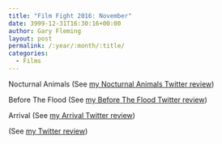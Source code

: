 ```yaml
---
title: "Film Fight 2016: November"
date: 3999-12-31T16:30:16+00:00
author: Gary Fleming
layout: post
permalink: /:year/:month/:title/
categories:
  - Films
---
```


Nocturnal Animals (See [my Nocturnal Animals Twitter review](https://twitter.com/garyfleming/status/795282920332201984))

Before The Flood (See [my Before The Flood Twitter review](https://twitter.com/garyfleming/status/795283243314585600))

Arrival (See [my Arrival Twitter review](https://twitter.com/garyfleming/status/797786831312064512))

 (See [my  Twitter review]())